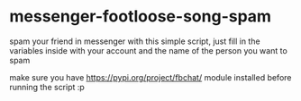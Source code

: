 # messenger-footloose-song-spam

spam your friend in messenger with this simple script, just fill in the variables inside with your account and the name of the person you want to spam

make sure you have https://pypi.org/project/fbchat/ module installed before running the script :p
